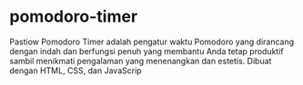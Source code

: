 # pomodoro-timer
Pastiow Pomodoro Timer adalah pengatur waktu Pomodoro yang dirancang dengan indah dan berfungsi penuh yang membantu Anda tetap produktif sambil menikmati pengalaman yang menenangkan dan estetis. Dibuat dengan HTML, CSS, dan JavaScrip
